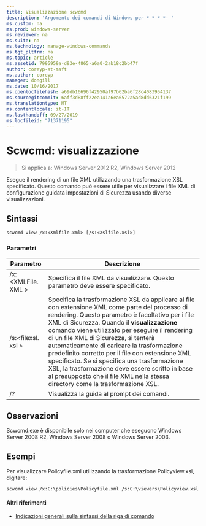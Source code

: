 ```yaml
---
title: Visualizzazione scwcmd
description: 'Argomento dei comandi di Windows per * * * *- '
ms.custom: na
ms.prod: windows-server
ms.reviewer: na
ms.suite: na
ms.technology: manage-windows-commands
ms.tgt_pltfrm: na
ms.topic: article
ms.assetid: 7995959a-d93e-4865-a6a0-2ab18c2bb47f
author: coreyp-at-msft
ms.author: coreyp
manager: dongill
ms.date: 10/16/2017
ms.openlocfilehash: a69db16696f42950af97b62ba6f28c4083954137
ms.sourcegitcommit: 6aff3d88ff22ea141a6ea6572a5ad8dd6321f199
ms.translationtype: MT
ms.contentlocale: it-IT
ms.lasthandoff: 09/27/2019
ms.locfileid: "71371195"
---
```

# <a name="scwcmd-view"></a>Scwcmd: visualizzazione

> Si applica a: Windows Server 2012 R2, Windows Server 2012

Esegue il rendering di un file XML utilizzando una trasformazione XSL specificato. Questo comando può essere utile per visualizzare i file XML di configurazione guidata impostazioni di Sicurezza usando diverse visualizzazioni.

## <a name="syntax"></a>Sintassi

```
scwcmd view /x:<Xmlfile.xml> [/s:<Xslfile.xsl>]
```

### <a name="parameters"></a>Parametri

|Parametro|Descrizione|
|---------|-----------|
|/x:\<XMLFile. XML >|Specifica il file XML da visualizzare. Questo parametro deve essere specificato.|
|/s:\<filexsl. xsl >|Specifica la trasformazione XSL da applicare al file con estensione XML come parte del processo di rendering. Questo parametro è facoltativo per i file XML di Sicurezza. Quando il **visualizzazione** comando viene utilizzato per eseguire il rendering di un file XML di Sicurezza, si tenterà automaticamente di caricare la trasformazione predefinito corretto per il file con estensione XML specificato. Se si specifica una trasformazione XSL, la trasformazione deve essere scritto in base al presupposto che il file XML nella stessa directory come la trasformazione XSL.|
|/?|Visualizza la guida al prompt dei comandi.|

## <a name="remarks"></a>Osservazioni

Scwcmd.exe è disponibile solo nei computer che eseguono Windows Server 2008 R2, Windows Server 2008 o Windows Server 2003.

## <a name="BKMK_Examples"></a>Esempi

Per visualizzare Policyfile.xml utilizzando la trasformazione Policyview.xsl, digitare:
```
scwcmd view /x:C:\policies\Policyfile.xml /s:C:\viewers\Policyview.xsl
```

#### <a name="additional-references"></a>Altri riferimenti

-   [Indicazioni generali sulla sintassi della riga di comando](command-line-syntax-key.md)